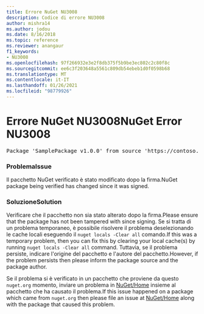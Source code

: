 ```yaml
---
title: Errore NuGet NU3008
description: Codice di errore NU3008
author: mishra14
ms.author: jodou
ms.date: 8/16/2018
ms.topic: reference
ms.reviewer: anangaur
f1_keywords:
- NU3008
ms.openlocfilehash: 97f266932e3e2f8db375f5b9be3ec802c2c80f8c
ms.sourcegitcommit: ee6c3f203648a5561c809db54ebeb1d0f0598b68
ms.translationtype: MT
ms.contentlocale: it-IT
ms.lasthandoff: 01/26/2021
ms.locfileid: "98779926"
---
```

# <a name="nuget-error-nu3008"></a><span data-ttu-id="2ad25-103">Errore NuGet NU3008</span><span class="sxs-lookup"><span data-stu-id="2ad25-103">NuGet Error NU3008</span></span>

<pre>Package 'SamplePackage v1.0.0' from source 'https://contoso.com/index.json': The package integrity check failed.</pre>

### <a name="issue"></a><span data-ttu-id="2ad25-104">Problema</span><span class="sxs-lookup"><span data-stu-id="2ad25-104">Issue</span></span>

<span data-ttu-id="2ad25-105">Il pacchetto NuGet verificato è stato modificato dopo la firma.</span><span class="sxs-lookup"><span data-stu-id="2ad25-105">NuGet package being verified has changed since it was signed.</span></span>


### <a name="solution"></a><span data-ttu-id="2ad25-106">Soluzione</span><span class="sxs-lookup"><span data-stu-id="2ad25-106">Solution</span></span>

<span data-ttu-id="2ad25-107">Verificare che il pacchetto non sia stato alterato dopo la firma.</span><span class="sxs-lookup"><span data-stu-id="2ad25-107">Please ensure that the package has not been tampered with since signing.</span></span> <span data-ttu-id="2ad25-108">Se si tratta di un problema temporaneo, è possibile risolvere il problema deselezionando le cache locali eseguendo il `nuget locals -Clear all` comando.</span><span class="sxs-lookup"><span data-stu-id="2ad25-108">If this was a temporary problem, then you can fix this by clearing your local cache(s) by running `nuget locals -Clear all` command.</span></span> <span data-ttu-id="2ad25-109">Tuttavia, se il problema persiste, indicare l'origine del pacchetto e l'autore del pacchetto.</span><span class="sxs-lookup"><span data-stu-id="2ad25-109">However, if the problem persists then please inform the package source and the package author.</span></span>

<span data-ttu-id="2ad25-110">Se il problema si è verificato in un pacchetto che proviene da questo `nuget.org` momento, inviare un problema in [NuGet/Home](https://github.com/NuGet/Home/issues) insieme al pacchetto che ha causato il problema.</span><span class="sxs-lookup"><span data-stu-id="2ad25-110">If this issue happened on a package which came from `nuget.org` then please file an issue at [NuGet/Home](https://github.com/NuGet/Home/issues) along with the package that caused this problem.</span></span>


